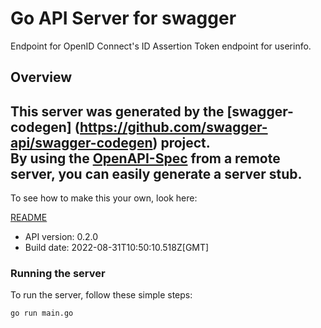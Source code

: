 # Go API Server for swagger

Endpoint for OpenID Connect's ID Assertion Token endpoint for userinfo.

## Overview
This server was generated by the [swagger-codegen]
(https://github.com/swagger-api/swagger-codegen) project.  
By using the [OpenAPI-Spec](https://github.com/OAI/OpenAPI-Specification) from a remote server, you can easily generate a server stub.  
-

To see how to make this your own, look here:

[README](https://github.com/swagger-api/swagger-codegen/blob/master/README.md)

- API version: 0.2.0
- Build date: 2022-08-31T10:50:10.518Z[GMT]


### Running the server
To run the server, follow these simple steps:

```
go run main.go
```

